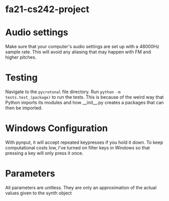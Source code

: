 # fa21-cs242-project

# Audio settings
Make sure that your computer's audio settings are set up with a 48000Hz sample rate. This will avoid any aliasing that may happen with FM and higher pitches.

# Testing
Navigate to the `pycrotonal` file directory. Run `python -m tests.test_(package)` to run the tests. This is because of the weird way that Python imports its modules and how \_\_init\_\_.py creates a packages that can then be imported.

# Windows Configuration
With pynput, it will accept repeated keypresses if you hold it down. To keep computational costs low, I've turned on filter keys in Windows so that pressing a key will only press it once.

# Parameters
All parameters are unitless. They are only an approximation of the actual values given to the synth object